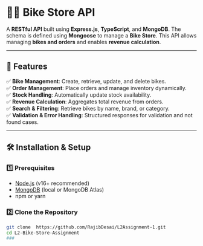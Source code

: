 # 🚴‍♂️ **Bike Store API**  

A **RESTful API** built using **Express.js**, **TypeScript**, and **MongoDB**. The schema is defined using **Mongoose** to manage a **Bike Store**. This API allows managing **bikes and orders** and enables **revenue calculation**.


---

## 📌 **Features**  

✅ **Bike Management**: Create, retrieve, update, and delete bikes.  
✅ **Order Management**: Place orders and manage inventory dynamically.  
✅ **Stock Handling**: Automatically update stock availability.  
✅ **Revenue Calculation**: Aggregates total revenue from orders.  
✅ **Search & Filtering**: Retrieve bikes by name, brand, or category.  
✅ **Validation & Error Handling**: Structured responses for validation and not found cases.  

---

## 🛠️ **Installation & Setup**  

### 1️⃣ **Prerequisites**  
- [Node.js](https://nodejs.org/) (v16+ recommended)  
- [MongoDB](https://www.mongodb.com/) (local or MongoDB Atlas)  
- npm or yarn  

### 2️⃣ **Clone the Repository**  
```sh
git clone  https://github.com/RajibDesai/L2Assignment-1.git
cd L2-Bike-Store-Assignment
### 
